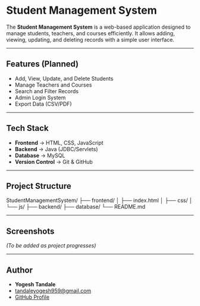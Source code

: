 #  Student Management System

The **Student Management System** is a web-based application designed to manage students, teachers, and courses efficiently. It allows adding, viewing, updating, and deleting records with a simple user interface.

---

## Features (Planned)
- Add, View, Update, and Delete Students
- Manage Teachers and Courses
- Search and Filter Records
- Admin Login System
- Export Data (CSV/PDF)

---

##  Tech Stack
- **Frontend** → HTML, CSS, JavaScript  
- **Backend** → Java (JDBC/Servlets)  
- **Database** → MySQL  
- **Version Control** → Git & GitHub  

---

##  Project Structure

StudentManagementSystem/
├── frontend/
│ ├── index.html
│ ├── css/
│ └── js/
├── backend/
├── database/
└── README.md


---

##  Screenshots
*(To be added as project progresses)*

---

##  Author
- **Yogesh Tandale**  
-  tandaleyogesh959@gmail.com  
-  [GitHub Profile](https://github.com/YogeshTandale)  
